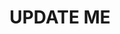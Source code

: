 ---
guid: "6BC8EA74-343E-4A2F-8889-A7C40234EE8C"
title: UPDATE ME
description: UPDATE ME
pubDate: "Tue, 5 Sep 2023 18:00:00 -0400"
itunes-explicit: "no"
itunes-episode: 92
itunes-episodeType: full

# More info
youtube-full: UPDATE ME
discussion: UPDATE ME

# Timeline
timeline:
  - seconds: 0
    title: Intro

# File information
enclosure-url: "https://media.phor.net/csh/2023-09-05-episode-92.m4a"
enclosure-length: UPDATE ME
enclosure-type: "audio/x-m4a"
itunes-duration: UPDATE ME

# CSH information
badges:
  - type: stayed-to-end
    recipient: fulldecent
  - type: stayed-to-end
    recipient: dtedesco1
---